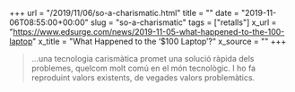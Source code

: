 +++
url = "/2019/11/06/so-a-charismatic.html"
title = ""
date = "2019-11-06T08:55:00+00:00"
slug = "so-a-charismatic"
tags = ["retalls"]
x_url = "https://www.edsurge.com/news/2019-11-05-what-happened-to-the-100-laptop"
x_title = "What Happened to the ‘$100 Laptop’?"
x_source = ""
+++

> …una tecnologia carismàtica promet una solució ràpida dels problemes, quelcom molt comú en el món tecnològic. I ho fa reproduint valors existents, de vegades valors problemàtics.

